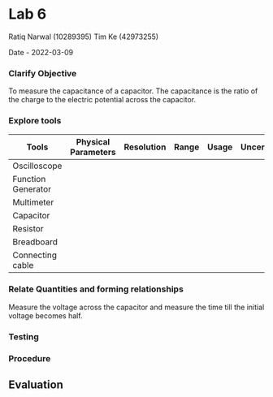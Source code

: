# Lab 6
Ratiq Narwal (10289395)
Tim Ke (42973255)

Date - 2022-03-09

### Clarify Objective

To measure the capacitance of a capacitor. The capacitance is the ratio of the charge to the electric potential across the capacitor. 

### Explore tools
| Tools              | Physical Parameters | Resolution | Range | Usage | Uncertainty |
| ------------------ | ------------------- | ---------- | ----- | ----- | ----------- |
| Oscilloscope       |                     |            |       |       |             |
| Function Generator |                     |            |       |       |             |
| Multimeter         |                     |            |       |       |             |
| Capacitor          |                     |            |       |       |             |
| Resistor           |                     |            |       |       |             |
| Breadboard         |                     |            |       |       |             |
| Connecting cable   |                     |            |       |       |             |

### Relate Quantities and forming relationships

Measure the voltage across the capacitor and measure the time till the initial voltage becomes half. 


### Testing

### Procedure

## Evaluation
